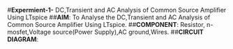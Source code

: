 #**Expermient-1-**
DC,Transient and AC Analysis of Common Source Amplifier Using LTspice
##**AIM**:
To Analyse the DC,Transient and AC Analysis of Common Source Amplifier Using LTspice.
##**COMPONENT**:
Resistor, n-mosfet,Voltage source(Power Supply),AC ground,Wires.
##**CIRCUIT DIAGRAM**:
